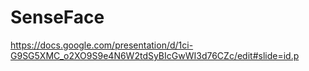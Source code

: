 # SenseFace

https://docs.google.com/presentation/d/1ci-G9SG5XMC_o2XO9S9e4N6W2tdSyBIcGwWI3d76CZc/edit#slide=id.p


